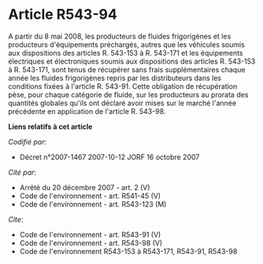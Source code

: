 # Article R543-94

A partir du 8 mai 2008, les producteurs de fluides frigorigènes et les producteurs d'équipements préchargés, autres que les
véhicules soumis aux dispositions des articles R. 543-153 à R. 543-171 et les équipements électriques et électroniques soumis
aux dispositions des articles R. 543-153 à R. 543-171, sont tenus de récupérer sans frais supplémentaires chaque année les
fluides frigorigènes repris par les distributeurs dans les conditions fixées à l'article R. 543-91. Cette obligation de
récupération pèse, pour chaque catégorie de fluide, sur les producteurs au prorata des quantités globales qu'ils ont déclaré
avoir mises sur le marché l'année précédente en application de l'article R. 543-98.

**Liens relatifs à cet article**

_Codifié par_:

  - Décret n°2007-1467 2007-10-12 JORF 16 octobre 2007

_Cité par_:

  - Arrêté du 20 décembre 2007 - art. 2 (V)
  - Code de l'environnement - art. R541-45 (V)
  - Code de l'environnement - art. R543-123 (M)

_Cite_:

  - Code de l'environnement - art. R543-91 (V)
  - Code de l'environnement - art. R543-98 (V)
  - Code de l'environnement R543-153 à R543-171, R543-91, R543-98
